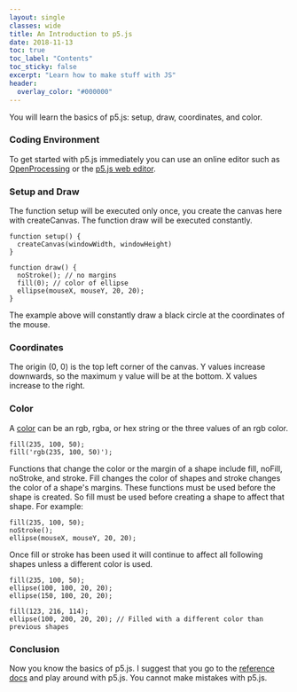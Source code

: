 ```yaml
---
layout: single
classes: wide
title: An Introduction to p5.js
date: 2018-11-13
toc: true
toc_label: "Contents"
toc_sticky: false
excerpt: "Learn how to make stuff with JS"
header:
  overlay_color: "#000000"
---
```


You will learn the basics of p5.js: setup, draw, coordinates, and color.

### Coding Environment

To get started with p5.js immediately you can use an online editor such as [OpenProcessing](https://www.openprocessing.org) or the [p5.js web editor](https://editor.p5js.org/).

### Setup and Draw

The function setup will be executed only once, you create the canvas here with createCanvas. The function draw will be executed constantly.

```
function setup() {
  createCanvas(windowWidth, windowHeight)
}

function draw() {
  noStroke(); // no margins
  fill(0); // color of ellipse
  ellipse(mouseX, mouseY, 20, 20);
}
```

The example above will constantly draw a black circle at the coordinates of the mouse.

### Coordinates

The origin (0, 0) is the top left corner of the canvas. Y values increase downwards, so the maximum y value will be at the bottom. X values increase to the right.

### Color

A [color](https://p5js.org/reference/#/p5/color) can be an rgb, rgba, or hex string or the three values of an rgb color.

```
fill(235, 100, 50);
fill('rgb(235, 100, 50)');
```

Functions that change the color or the margin of a shape include fill, noFill, noStroke, and stroke. Fill changes the color of shapes and stroke changes the color of a shape's margins. These functions must be used before the shape is created. So fill must be used before creating a shape to affect that shape. For example:

```
fill(235, 100, 50);
noStroke();
ellipse(mouseX, mouseY, 20, 20);
```

Once fill or stroke has been used it will continue to affect all following shapes unless a different color is used.

```
fill(235, 100, 50);
ellipse(100, 100, 20, 20);
ellipse(150, 100, 20, 20);

fill(123, 216, 114);
ellipse(100, 200, 20, 20); // Filled with a different color than previous shapes
```

### Conclusion

Now you know the basics of p5.js. I suggest that you go to the [reference docs](https://p5js.org/reference/) and play around with p5.js. You cannot make mistakes with p5.js.
